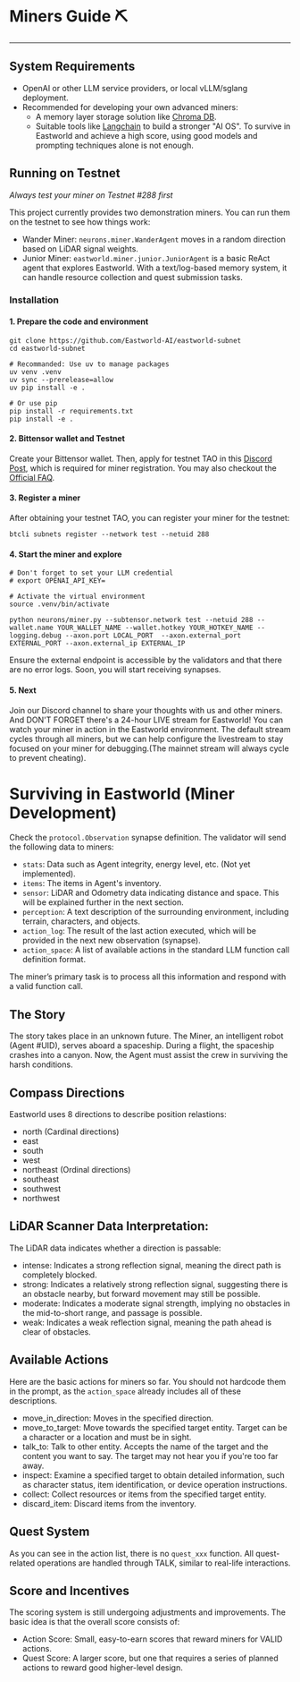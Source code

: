 # Miners Guide ⛏️

---

## System Requirements

* OpenAI or other LLM service providers, or local vLLM/sglang deployment.
* Recommended for developing your own advanced miners:
    - A memory layer storage solution like [Chroma DB](https://www.trychroma.com/).
    - Suitable tools like [Langchain](https://www.langchain.com/langchain) to build a stronger "AI OS". To survive in Eastworld and achieve a high score, using good models and prompting techniques alone is not enough.


## Running on Testnet

*Always test your miner on Testnet #288 first*

This project currently provides two demonstration miners. You can run them on the testnet to see how things work:

- Wander Miner: `neurons.miner.WanderAgent` moves in a random direction based on LiDAR signal weights.
- Junior Miner: `eastworld.miner.junior.JuniorAgent` is a basic ReAct agent that explores Eastworld. With a text/log-based memory system, it can handle resource collection and quest submission tasks.


### Installation

#### 1. Prepare the code and environment

```
git clone https://github.com/Eastworld-AI/eastworld-subnet
cd eastworld-subnet

# Recommanded: Use uv to manage packages
uv venv .venv
uv sync --prerelease=allow
uv pip install -e .

# Or use pip
pip install -r requirements.txt
pip install -e .

```

#### 2. Bittensor wallet and Testnet 

Create your Bittensor wallet. Then, apply for testnet TAO in this [Discord Post](https://discord.com/channels/799672011265015819/1331693251589312553), which is required for miner registration. You may also checkout the [Official FAQ](https://discord.com/channels/799672011265015819/1215386737661055056).


#### 3. Register a miner

After obtaining your testnet TAO, you can register your miner for the testnet:

```
btcli subnets register --network test --netuid 288
```


#### 4. Start the miner and explore

```
# Don't forget to set your LLM credential
# export OPENAI_API_KEY=

# Activate the virtual environment
source .venv/bin/activate

python neurons/miner.py --subtensor.network test --netuid 288 --wallet.name YOUR_WALLET_NAME --wallet.hotkey YOUR_HOTKEY_NAME --logging.debug --axon.port LOCAL_PORT  --axon.external_port EXTERNAL_PORT --axon.external_ip EXTERNAL_IP

```
Ensure the external endpoint is accessible by the validators and that there are no error logs. Soon, you will start receiving synapses.


#### 5. Next

Join our Discord channel to share your thoughts with us and other miners. And DON'T FORGET there's a 24-hour LIVE stream for Eastworld! You can watch your miner in action in the Eastworld environment. The default stream cycles through all miners, but we can help configure the livestream to stay focused on your miner for debugging.(The mainnet stream will always cycle to prevent cheating).



# Surviving in Eastworld (Miner Development)

Check the `protocol.Observation` synapse definition. The validator will send the following data to miners:

* `stats`: Data such as Agent integrity, energy level, etc. (Not yet implemented).
* `items`: The items in Agent's inventory.
* `sensor`: LiDAR and Odometry data indicating distance and space. This will be explained further in the next section.
* `perception`: A text description of the surrounding environment, including terrain, characters, and objects.
* `action_log`: The result of the last action executed, which will be provided in the next new observation (synapse).
* `action_space`: A list of available actions in the standard LLM function call definition format.

The miner’s primary task is to process all this information and respond with a valid function call.


## The Story

The story takes place in an unknown future. The Miner, an intelligent robot (Agent #UID), serves aboard a spaceship. During a flight, the spaceship crashes into a canyon. Now, the Agent must assist the crew in surviving the harsh conditions.


## Compass Directions

Eastworld uses 8 directions to describe position relastions:

  - north (Cardinal directions)
  - east
  - south
  - west
  - northeast (Ordinal directions)
  - southeast
  - southwest
  - northwest


## LiDAR Scanner Data Interpretation:

The LiDAR data indicates whether a direction is passable:

  - intense: Indicates a strong reflection signal, meaning the direct path is completely blocked.  
  - strong: Indicates a relatively strong reflection signal, suggesting there is an obstacle nearby, but forward movement may still be possible.  
  - moderate: Indicates a moderate signal strength, implying no obstacles in the mid-to-short range, and passage is possible.  
  - weak: Indicates a weak reflection signal, meaning the path ahead is clear of obstacles.  


## Available Actions

Here are the basic actions for miners so far. You should not hardcode them in the prompt, as the `action_space` already includes all of these descriptions.

  - move_in_direction: Moves in the specified direction.
  - move_to_target: Move towards the specified target entity. Target can be a character or a location and must be in sight.
  - talk_to: Talk to other entity. Accepts the name of the target and the content you want to say. The target may not hear you if you're too far away.
  - inspect: Examine a specified target to obtain detailed information, such as character status, item identification, or device operation instructions.
  - collect: Collect resources or items from the specified target entity.
  - discard_item: Discard items from the inventory.


## Quest System

As you can see in the action list, there is no `quest_xxx` function. All quest-related operations are handled through TALK, similar to real-life interactions.


## Score and Incentives

The scoring system is still undergoing adjustments and improvements. The basic idea is that the overall score consists of:

* Action Score: Small, easy-to-earn scores that reward miners for VALID actions.
* Quest Score: A larger score, but one that requires a series of planned actions to reward good higher-level design.

